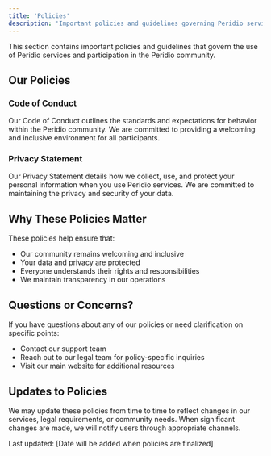 ```yaml
---
title: 'Policies'
description: 'Important policies and guidelines governing Peridio services usage and community participation, including Code of Conduct and Privacy Statement.'
---
```


This section contains important policies and guidelines that govern the use of Peridio services and participation in the Peridio community.

## Our Policies

### Code of Conduct

Our Code of Conduct outlines the standards and expectations for behavior within the Peridio community. We are committed to providing a welcoming and inclusive environment for all participants.

### Privacy Statement

Our Privacy Statement details how we collect, use, and protect your personal information when you use Peridio services. We are committed to maintaining the privacy and security of your data.

## Why These Policies Matter

These policies help ensure that:

- Our community remains welcoming and inclusive
- Your data and privacy are protected
- Everyone understands their rights and responsibilities
- We maintain transparency in our operations

## Questions or Concerns?

If you have questions about any of our policies or need clarification on specific points:

- Contact our support team
- Reach out to our legal team for policy-specific inquiries
- Visit our main website for additional resources

## Updates to Policies

We may update these policies from time to time to reflect changes in our services, legal requirements, or community needs. When significant changes are made, we will notify users through appropriate channels.

Last updated: [Date will be added when policies are finalized]
